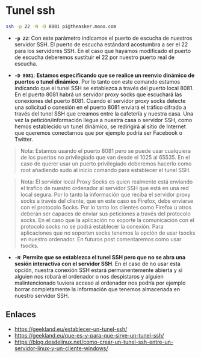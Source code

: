 # Tunel ssh

````bash
ssh -p 22 -N -D 8081 pi@theasker.mooo.com
````

* **`-p 22`**: Con este parámetro indicamos el puerto de escucha de nuestros servidor SSH. El puerto de escucha estándard acostumbra a ser el 22 para los servidores SSH. En el caso que hayamos modificado el puerto de escucha deberemos sustituir el 22 por nuestro puerto real de escucha.

* **`-D 8081`**: **Estamos especificando que se realice un reenvio dinámico de puertos o tunel dinámico**. Por lo tanto con este comando estamos indicando que el tunel SSH se establezca a través del puerto local 8081. En el puerto 8081 habrá un servidor proxy socks que escuchará las conexiones del puerto 8081. Cuando el servidor proxy socks detecte una solicitud o conexión en el puerto 8081 enviará el tráfico cifrado a través del tunel SSH que creamos entre la cafetería y nuestra casa. Una vez la petición/información llegue a nuestra casa o servidor SSH, como hemos establecido un tunel dinámico, se redirigirá al sitio de Internet que queremos conectarnos que por ejemplo podría ser Facebook o Twitter.

> Nota: Estamos usando el puerto 8081 pero se puede usar cualquiera de los puertos no privilegiado que van desde el 1025 al 65535. En el caso de querer usar un puerto privilegiado deberemos hacerlo como root añadiendo sudo al inicio comando para establecer el tunel SSH.

> Nota: El servidor local Proxy Socks es quien realmente está enviando el trafico de nuestro ordenador al servidor SSH que está en una red local segura. Por lo tanto la información que reciba el servidor proxy socks a través del cliente, que en este caso es Firefox, debe enviarse con el protocolo Socks. Por lo tanto los clientes como Firefox u otros deberán ser capaces de enviar sus peticiones a través del protocolo socks. En el caso que la aplicación no soporte la comunicación con el protocolo socks no se podrá establecer la conexión. Para aplicaciones que no soporten socks tenemos la opción de usar tsocks en nuestro ordenador. En futuros post comentaremos como usar tsocks.

* **`-N`**: **Permite que se establezca el tunel SSH pero que no se abra una sesión interactiva con el servidor SSH**. En el caso de no usar esta opción, nuestra conexión SSH estará permanentemente abierta y si alguien nos robará el ordenador o nos despistaros y alguien malintencionado tuviera acceso al ordenador nos podría por ejemplo borrar completamente la información que tenemos almacenada en nuestro servidor SSH.

## Enlaces
* https://geekland.eu/establecer-un-tunel-ssh/
* https://geekland.eu/que-es-y-para-que-sirve-un-tunel-ssh/
* https://blog.desdelinux.net/como-crear-un-tunel-ssh-entre-un-servidor-linux-y-un-cliente-windows/